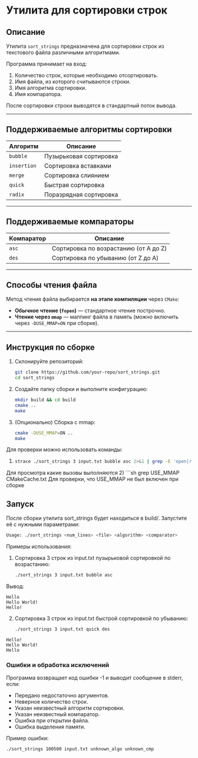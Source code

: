 # Утилита для сортировки строк

## Описание

Утилита `sort_strings` предназначена для сортировки строк из текстового файла различными алгоритмами.

Программа принимает на вход:

1. Количество строк, которые необходимо отсортировать.
2. Имя файла, из которого считываются строки.
3. Имя алгоритма сортировки.
4. Имя компаратора.

После сортировки строки выводятся в стандартный поток вывода.

---

## Поддерживаемые алгоритмы сортировки

| Алгоритм    | Описание               |
|-------------|------------------------|
| `bubble`    | Пузырьковая сортировка |
| `insertion` | Сортировка вставками   |
| `merge`     | Сортировка слиянием    |
| `quick`     | Быстрая сортировка     |
| `radix`     | Поразрядная сортировка |

---

## Поддерживаемые компараторы

| Компаратор | Описание                              |
|------------|---------------------------------------|
| `asc`      | Сортировка по возрастанию (от A до Z) |
| `des`      | Сортировка по убыванию (от Z до A)    |

---

## Способы чтения файла

Метод чтения файла выбирается **на этапе компиляции** через `CMake`:

- **Обычное чтение (`fopen`)** — стандартное чтение построчно.
- **Чтение через `mmap`** — маппинг файла в память (можно включить через `-DUSE_MMAP=ON` при сборке).

---

## Инструкция по сборке

1. Склонируйте репозиторий:
   ```sh
   git clone https://github.com/your-repo/sort_strings.git
   cd sort_strings
2. Создайте папку сборки и выполните конфигурацию:

   ```sh
   mkdir build && cd build
   cmake .. 
   make
3. (Опционально) Сборка с mmap:
   ```sh
   cmake -DUSE_MMAP=ON ..
   make 
   ```
Для проверки можно использовать команды:
1) ```sh 
   strace ./sort_strings 3 input.txt bubble asc 2>&1 | grep -E 'open|read|mmap'
   
Для просмотра какие вызовы выполняются
2) ```sh
   grep USE_MMAP CMakeCache.txt 
Для проверки, что USE_MMAP не был включен при сборке

## Запуск
После сборки утилита sort_strings будет находиться в build/. Запустите её с нужными параметрами:

```sh 
Usage: ./sort_strings <num_lines> <file> <algorithm> <comparator>
```

Примеры использования:

1. Сортировка 3 строк из input.txt пузырьковой сортировкой по возрастанию:
   ```sh
   ./sort_strings 3 input.txt bubble asc

Вывод:

``` 
Hello
Hello World!
Hello!
```

2. Сортировка 3 строк из input.txt быстрой сортировкой по убыванию:
   ```sh
   ./sort_strings 3 input.txt quick des
   
```
Hello!
Hello World!
Hello
```

### Ошибки и обработка исключений
Программа возвращает код ошибки -1 и выводит сообщение в stderr, если:

- Передано недостаточно аргументов.
- Неверное количество строк.
- Указан неизвестный алгоритм сортировки.
- Указан неизвестный компаратор.
- Ошибка при открытии файла.
- Ошибка выделения памяти.

Пример ошибки:
   ```sh
   ./sort_strings 100500 input.txt unknown_algo unknown_cmp
   ```